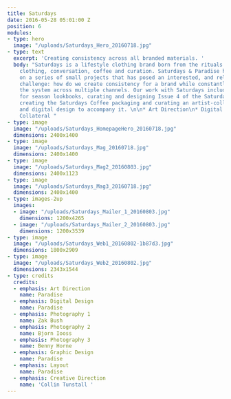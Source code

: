 ```yaml
---
title: Saturdays
date: 2016-05-28 05:01:00 Z
position: 6
modules:
- type: hero
  image: "/uploads/Saturdays_Hero_20160718.jpg"
- type: text
  excerpt: 'Creating consistency across all branded materials. '
  body: "Saturdays is a lifestyle clothing brand born from the rituals of surfing:
    clothing, conversation, coffee and curation. Saturdays & Paradise have collaborated
    on a series of small projects that has posed an interested, and relevant, design
    challenge: how do we create consistency for a brand while constantly evolving
    the system across multiple channels. Our work with Saturdays includes art directing
    for season lookbooks, curating and designing Issue 4 of the Saturdays Magazine,
    creating the Saturdays Coffee packaging and curating an artist-collaboration series
    and digital design to accompany it. \n\n* Art Direction\n* Digital \n* Branded
    Collateral "
- type: image
  image: "/uploads/Saturdays_HomepageHero_20160718.jpg"
  dimensions: 2400x1400
- type: image
  image: "/uploads/Saturdays_Mag_20160718.jpg"
  dimensions: 2400x1400
- type: image
  image: "/uploads/Saturdays_Mag2_20160803.jpg"
  dimensions: 2400x1123
- type: image
  image: "/uploads/Saturdays_Mag3_20160718.jpg"
  dimensions: 2400x1400
- type: images-2up
  images:
  - image: "/uploads/Saturdays_Mailer_1_20160803.jpg"
    dimensions: 1200x4265
  - image: "/uploads/Saturdays_Mailer_2_20160803.jpg"
    dimensions: 1200x3539
- type: image
  image: "/uploads/Saturdays_Web1_20160802-1b87d3.jpg"
  dimensions: 1800x2909
- type: image
  image: "/uploads/Saturdays_Web2_20160802.jpg"
  dimensions: 2343x1544
- type: credits
  credits:
  - emphasis: Art Direction
    name: Paradise
  - emphasis: Digital Design
    name: Paradise
  - emphasis: Photography 1
    name: Zak Bush
  - emphasis: Photography 2
    name: Bjorn Iooss
  - emphasis: Photography 3
    name: Benny Horne
  - emphasis: Graphic Design
    name: Paradise
  - emphasis: Layout
    name: Paradise
  - emphasis: Creative Direction
    name: 'Collin Tunstall '
---
```


